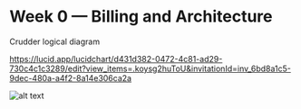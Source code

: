 # Week 0 — Billing and Architecture


Crudder logical diagram

https://lucid.app/lucidchart/d431d382-0472-4c81-ad29-730c4c1c3289/edit?view_items=.koysg2huToU&invitationId=inv_6bd8a1c5-9dec-480a-a4f2-8a14e306ca2a

![alt text]([https://github.com/GhulamGhaus1/aws-bootcamp-crudder-2023/_docs/assets/2023-02-18_21-46.png](https://github.com/GhulamGhaus1/aws-bootcamp-crudder-2023/blob/e9a850eafcdf52730a6280bc1072b95312b50443/_docs/assets/2023-02-18_21-46.png)?raw=true)
